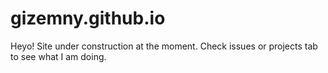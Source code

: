 # gizemny.github.io

Heyo! Site under construction at the moment. 
Check issues or projects tab to see what I am doing. 


